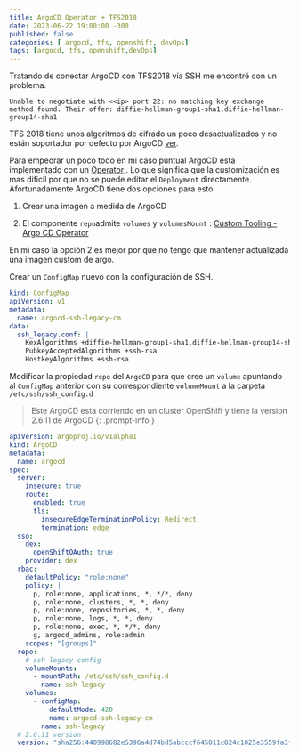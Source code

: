 ```yaml
---
title: ArgoCD Operator + TFS2018
date: 2023-06-22 19:00:00 -300
published: false
categories: [ argocd, tfs, openshift, devOps]
tags: [argocd, tfs, openshift,devOps]
---
```


Tratando de conectar ArgoCD con TFS2018 vía SSH me encontré con un problema.


```
Unable to negotiate with <<ip> port 22: no matching key exchange method found. Their offer: diffie-hellman-group1-sha1,diffie-hellman-group14-sha1
```

TFS 2018 tiene unos algoritmos de cifrado un poco desactualizados y no están soportador por defecto por ArgoCD [ver](https://github.com/argoproj/argo-cd/issues/6812).

Para empeorar un poco todo en mi caso puntual ArgoCD esta implementado con un [Operator ](https://argocd-operator.readthedocs.io). Lo que significa que la customización es mas dificil por que no se puede editar el `Deployment` directamente. Afortunadamente ArgoCD tiene dos opciones para esto

1. Crear una imagen a medida de ArgoCD

2. El componente `repo`admite `volumes` y `volumesMount` : [Custom Tooling - Argo CD Operator](https://argocd-operator.readthedocs.io/en/latest/usage/customization/#adding-tools-via-volume-mounts)



En mi caso la opción 2 es mejor por que no tengo que mantener actualizada una imagen custom de argo.



Crear un `ConfigMap` nuevo con la configuración de SSH.

```yaml
kind: ConfigMap
apiVersion: v1
metadata:
  name: argocd-ssh-legacy-cm
data:
  ssh_legacy.conf: |
    KexAlgorithms +diffie-hellman-group1-sha1,diffie-hellman-group14-sha1
    PubkeyAcceptedAlgorithms +ssh-rsa
    HostkeyAlgorithms +ssh-rsa
```

Modificar la propiedad `repo` del `ArgoCD` para que cree un `volume` apuntando al `ConfigMap` anterior con su correspondiente `volumeMount` a la carpeta `/etc/ssh/ssh_config.d`


> Este ArgoCD esta corriendo en un cluster OpenShift y tiene la version 2.6.11 de ArgoCD
{: .prompt-info }



```yaml
apiVersion: argoproj.io/v1alpha1
kind: ArgoCD
metadata:
  name: argocd
spec:
  server:
    insecure: true
    route:
      enabled: true
      tls:
        insecureEdgeTerminationPolicy: Redirect
        termination: edge
  sso:
    dex:
      openShiftOAuth: true
    provider: dex
  rbac:
    defaultPolicy: "role:none"
    policy: |
      p, role:none, applications, *, */*, deny
      p, role:none, clusters, *, *, deny
      p, role:none, repositories, *, *, deny
      p, role:none, logs, *, *, deny
      p, role:none, exec, *, */*, deny
      g, argocd_admins, role:admin
    scopes: "[groups]"
  repo:
    # ssh legacy config
    volumeMounts:
      - mountPath: /etc/ssh/ssh_config.d
        name: ssh-legacy
    volumes:
      - configMap:
          defaultMode: 420
          name: argocd-ssh-legacy-cm
        name: ssh-legacy
  # 2.6.11 version
  version: "sha256:440998682e5396a4d74bd5abcccf645011c824c1025e3559fa3f5d18f326847b"
```
